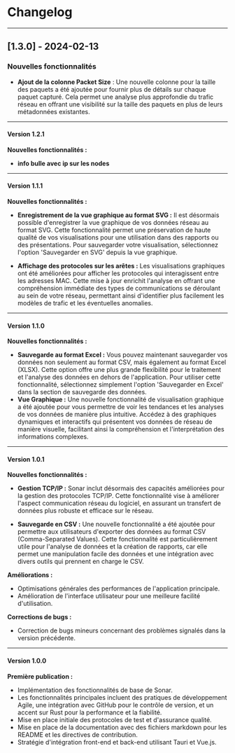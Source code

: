 # Changelog

---

## [1.3.0] - 2024-02-13

### Nouvelles fonctionnalités

- **Ajout de la colonne Packet Size** : Une nouvelle colonne pour la taille des paquets a été ajoutée pour fournir plus de détails sur chaque paquet capturé. Cela permet une analyse plus approfondie du trafic réseau en offrant une visibilité sur la taille des paquets en plus de leurs métadonnées existantes.

---

#### Version 1.2.1

**Nouvelles fonctionnalités :**
- **info bulle avec ip sur les nodes** 

---

#### Version 1.1.1

**Nouvelles fonctionnalités :**
- **Enregistrement de la vue graphique au format SVG :** Il est désormais possible d'enregistrer la vue graphique de vos données réseau au format SVG. Cette fonctionnalité permet une préservation de haute qualité de vos visualisations pour une utilisation dans des rapports ou des présentations. Pour sauvegarder votre visualisation, sélectionnez l'option 'Sauvegarder en SVG' depuis la vue graphique.

- **Affichage des protocoles sur les arêtes :** Les visualisations graphiques ont été améliorées pour afficher les protocoles qui interagissent entre les adresses MAC. Cette mise à jour enrichit l'analyse en offrant une compréhension immédiate des types de communications se déroulant au sein de votre réseau, permettant ainsi d'identifier plus facilement les modèles de trafic et les éventuelles anomalies.

---

#### Version 1.1.0

**Nouvelles fonctionnalités :**
- **Sauvegarde au format Excel :** Vous pouvez maintenant sauvegarder vos données non seulement au format CSV, mais également au format Excel (XLSX). Cette option offre une plus grande flexibilité pour le traitement et l'analyse des données en dehors de l'application. Pour utiliser cette fonctionnalité, sélectionnez simplement l'option 'Sauvegarder en Excel' dans la section de sauvegarde des données.
- **Vue Graphique :** Une nouvelle fonctionnalité de visualisation graphique a été ajoutée pour vous permettre de voir les tendances et les analyses de vos données de manière plus intuitive. Accédez à des graphiques dynamiques et interactifs qui présentent vos données de réseau de manière visuelle, facilitant ainsi la compréhension et l'interprétation des informations complexes.

---

#### Version 1.0.1

**Nouvelles fonctionnalités :**
- **Gestion TCP/IP :** Sonar inclut désormais des capacités améliorées pour la gestion des protocoles TCP/IP. Cette fonctionnalité vise à améliorer l'aspect communication réseau du logiciel, en assurant un transfert de données plus robuste et efficace sur le réseau.

- **Sauvegarde en CSV :** Une nouvelle fonctionnalité a été ajoutée pour permettre aux utilisateurs d'exporter des données au format CSV (Comma-Separated Values). Cette fonctionnalité est particulièrement utile pour l'analyse de données et la création de rapports, car elle permet une manipulation facile des données et une intégration avec divers outils qui prennent en charge le CSV.

**Améliorations :**
- Optimisations générales des performances de l'application principale.
- Amélioration de l'interface utilisateur pour une meilleure facilité d'utilisation.

**Corrections de bugs :**
- Correction de bugs mineurs concernant des problèmes signalés dans la version précédente.

---

#### Version 1.0.0

**Première publication :**
- Implémentation des fonctionnalités de base de Sonar.
- Les fonctionnalités principales incluent des pratiques de développement Agile, une intégration avec GitHub pour le contrôle de version, et un accent sur Rust pour la performance et la fiabilité.
- Mise en place initiale des protocoles de test et d'assurance qualité.
- Mise en place de la documentation avec des fichiers markdown pour les README et les directives de contribution.
- Stratégie d'intégration front-end et back-end utilisant Tauri et Vue.js.
